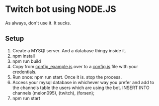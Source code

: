 # Twitch bot using NODE.JS

As always, don't use it. It sucks.

## Setup

1. Create a MYSQl server. And a database thingy inside it.
3. npm install
4. npm run build
5. Copy from [config_example.js](credentials/config_example.js) over to a [config.js](credentials/config.js) file with your credentials.
6. Run once: npm run start. Once it is. stop the process.
7. Access your mysql database in whichever way you prefer and add to the channels table the users which are using the bot. INSERT INTO channels (melon095), (twitch), (forsen);
8. npm run start
